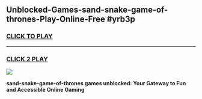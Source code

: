 
## Unblocked-Games-sand-snake-game-of-thrones-Play-Online-Free #yrb3p
<h3>
<a href="https://us.freeplayer.one?title=sand-snake-game-of-thrones&ref=10M">CLICK TO PLAY</a></h3>
<hr>

<h3>
<a href="https://us.freeplayer.one?title=sand-snake-game-of-thrones&ref=10M">CLICK 2 PLAY</a>
  
</h3>

<a href="https://us.freeplayer.one?title=sand-snake-game-of-thrones&ref=10M"><img src="https://clearcache.store/games.png"></a>


**sand-snake-game-of-thrones games unblocked: Your Gateway to Fun and Accessible Online Gaming**
